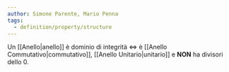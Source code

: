 ```yaml
---
author: Simone Parente, Mario Penna
tags:
  - definition/property/structure
---
```

Un [[Anello|anello]] è dominio di integrità $\iff$ è [[Anello Commutativo|commutativo]], [[Anello Unitario|unitario]] e **NON** ha divisori dello 0.